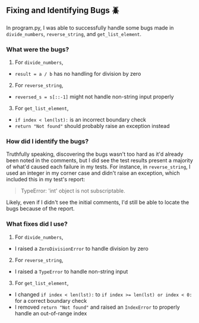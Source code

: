 ## Fixing and Identifying Bugs 🪲
In program.py, I was able to successfully handle some bugs made in `divide_numbers`, `reverse_string`, and `get_list_element`.

### What were the bugs?
1. For `divide_numbers`,
* `result = a / b` has no handling for division by zero
2. For `reverse_string`,
* `reversed_s = s[::-1]` might not handle non-string input properly
3. For `get_list_element`,
* `if index < len(lst):` is an incorrect boundary check
* `return "Not found"` should probably raise an exception instead

### How did I identify the bugs?
Truthfully speaking, discovering the bugs wasn't too hard as it'd already been noted in the comments, but I did see the test results present a majority of what'd caused each failure in my tests. For instance, in `reverse_string`, I used an integer in my corner case and didn't raise an exception, which included this in my test's report:
> TypeError: 'int' object is not subscriptable.

Likely, even if I didn't see the initial comments, I'd still be able to locate the bugs because of the report.

### What fixes did I use?
1. For `divide_numbers`,
* I raised a `ZeroDivisionError` to handle division by zero
2. For `reverse_string`,
* I raised a `TypeError` to handle non-string input
3. For `get_list_element`,
* I changed `if index < len(lst):` to `if index >= len(lst) or index < 0:` for a correct boundary check
* I removed `return "Not found"` and raised an `IndexError` to properly handle an out-of-range index
